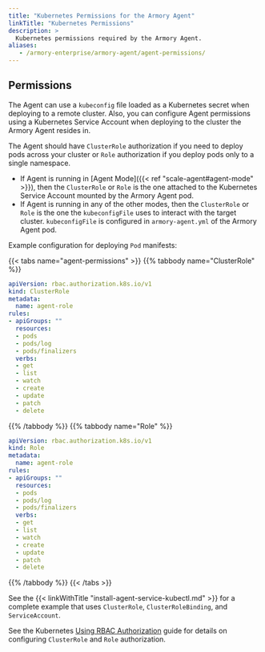 ```yaml
---
title: "Kubernetes Permissions for the Armory Agent"
linkTitle: "Kubernetes Permissions"
description: >
  Kubernetes permissions required by the Armory Agent.
aliases:
   - /armory-enterprise/armory-agent/agent-permissions/
---
```


## Permissions

The Agent can use a `kubeconfig` file loaded as a Kubernetes secret when deploying to a remote cluster. Also, you can configure Agent permissions using a Kubernetes Service Account when deploying to the cluster the Armory Agent resides in.

The Agent should have `ClusterRole` authorization if you need to deploy pods across your cluster or `Role` authorization if you deploy pods only to a single namespace.

* If Agent is running in [Agent Mode]({{< ref "scale-agent#agent-mode" >}}), then the `ClusterRole` or `Role` is the one attached to the Kubernetes Service Account mounted by the Armory Agent pod.
* If Agent is running in any of the other modes, then the `ClusterRole` or `Role` is the one the `kubeconfigFile` uses to interact with the target cluster. `kubeconfigFile` is configured in `armory-agent.yml` of the Armory Agent pod.

Example configuration for deploying `Pod` manifests:

{{< tabs name="agent-permissions" >}}
{{% tabbody name="ClusterRole" %}}

```yaml
apiVersion: rbac.authorization.k8s.io/v1
kind: ClusterRole
metadata:
  name: agent-role
rules:
- apiGroups: ""
  resources:
  - pods
  - pods/log
  - pods/finalizers  
  verbs:
  - get
  - list
  - watch
  - create
  - update
  - patch
  - delete
```

{{% /tabbody %}}
{{% tabbody name="Role" %}}

```yaml
apiVersion: rbac.authorization.k8s.io/v1
kind: Role
metadata:
  name: agent-role
rules:
- apiGroups: ""
  resources:
  - pods
  - pods/log
  - pods/finalizers  
  verbs:
  - get
  - list
  - watch
  - create
  - update
  - patch
  - delete
```

{{% /tabbody %}}
{{< /tabs >}}

See the {{< linkWithTitle "install-agent-service-kubectl.md" >}} for a complete example that uses `ClusterRole`, `ClusterRoleBinding`, and `ServiceAccount`.

See the Kubernetes [Using RBAC Authorization](https://kubernetes.io/docs/reference/access-authn-authz/rbac/) guide for details on configuring `ClusterRole` and `Role` authorization.

